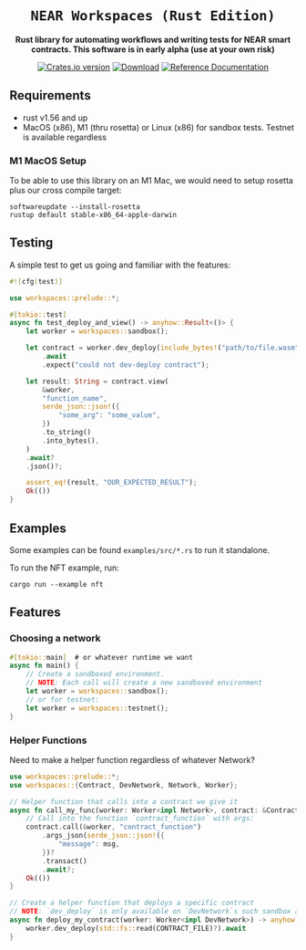 <div align="center">

  <h1><code>NEAR Workspaces (Rust Edition)</code></h1>

  <p>
    <strong>Rust library for automating workflows and writing tests for NEAR smart contracts. This software is in early alpha (use at your own risk)</strong>
  </p>

  <p>
    <a href="https://crates.io/crates/workspaces"><img src="https://img.shields.io/crates/v/workspaces.svg?style=flat-square" alt="Crates.io version" /></a>
    <a href="https://crates.io/crates/workspaces"><img src="https://img.shields.io/crates/d/workspaces.svg?style=flat-square" alt="Download" /></a>
    <a href="https://docs.rs/workspaces"><img src="https://docs.rs/workspaces/badge.svg" alt="Reference Documentation" /></a>
  </p>
</div>

## Requirements
- rust v1.56 and up
- MacOS (x86), M1 (thru rosetta) or Linux (x86) for sandbox tests. Testnet is available regardless

### M1 MacOS Setup
To be able to use this library on an M1 Mac, we would need to setup rosetta plus our cross compile target:
```
softwareupdate --install-rosetta
rustup default stable-x86_64-apple-darwin
```

## Testing
A simple test to get us going and familiar with the features:

```rust
#![cfg(test)]

use workspaces::prelude::*;

#[tokio::test]
async fn test_deploy_and_view() -> anyhow::Result<()> {
    let worker = workspaces::sandbox();

    let contract = worker.dev_deploy(include_bytes!("path/to/file.wasm").to_vec())
        .await
        .expect("could not dev-deploy contract");

    let result: String = contract.view(
        &worker,
        "function_name",
        serde_json::json!({
            "some_arg": "some_value",
        })
        .to_string()
        .into_bytes(),
    )
    .await?
    .json()?;

    assert_eq!(result, "OUR_EXPECTED_RESULT");
    Ok(())
}
```

## Examples
Some examples can be found `examples/src/*.rs` to run it standalone.

To run the NFT example, run:
```
cargo run --example nft
```

## Features

### Choosing a network

```rust
#[tokio::main]  # or whatever runtime we want
async fn main() {
    // Create a sandboxed environment.
    // NOTE: Each call will create a new sandboxed environment
    let worker = workspaces::sandbox();
    // or for testnet:
    let worker = workspaces::testnet();
}
```

### Helper Functions

Need to make a helper function regardless of whatever Network?

```rust
use workspaces::prelude::*;
use workspaces::{Contract, DevNetwork, Network, Worker};

// Helper function that calls into a contract we give it
async fn call_my_func(worker: Worker<impl Network>, contract: &Contract) -> anyhow::Result<()> {
    // Call into the function `contract_function` with args:
    contract.call(&worker, "contract_function")
        .args_json(serde_json::json!({
            "message": msg,
        })?
        .transact()
        .await?;
    Ok(())
}

// Create a helper function that deploys a specific contract
// NOTE: `dev_deploy` is only available on `DevNetwork`s such sandbox and testnet.
async fn deploy_my_contract(worker: Worker<impl DevNetwork>) -> anyhow::Result<Contract> {
    worker.dev_deploy(std::fs::read(CONTRACT_FILE)?).await
}
```
